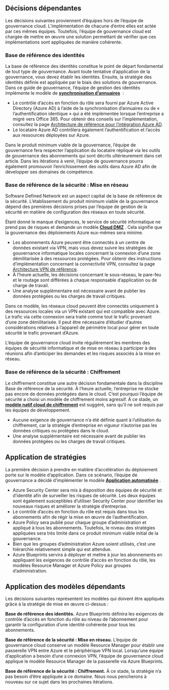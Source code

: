 <!-- TEMPLATE FILE - DO NOT ADD METADATA -->
<!-- markdownlint-disable MD002 MD041 -->

## <a name="dependent-decisions"></a>Décisions dépendantes

Les décisions suivantes proviennent d’équipes hors de l’équipe de gouvernance cloud. L’implémentation de chacune d’entre elles est actée par ces mêmes équipes. Toutefois, l’équipe de gouvernance cloud est chargée de mettre en œuvre une solution permettant de vérifier que ces implémentations sont appliquées de manière cohérente.

### <a name="identity-baseline"></a>Base de référence des identités

La base de référence des identités constitue le point de départ fondamental de tout type de gouvernance. Avant toute tentative d’application de la gouvernance, vous devez établir les identités. Ensuite, la stratégie des identités définie est appliquée par le biais des solutions de gouvernance.
Dans ce guide de gouvernance, l’équipe de gestion des identités implémente le modèle de **[synchronisation d’annuaires](/azure/architecture/cloud-adoption/decision-guides/identity/overview#directory-synchronization)**  :

- Le contrôle d’accès en fonction du rôle sera fourni par Azure Active Directory (Azure AD) à l’aide de la synchronisation d’annuaires ou de « l’authentification identique » qui a été implémentée lorsque l’entreprise a migré vers Office 365. Pour obtenir des conseils sur l’implémentation, consultez la page [Architecture de référence pour l’intégration Azure AD](/azure/architecture/reference-architectures/identity/azure-ad).
- Le locataire Azure AD contrôlera également l’authentification et l’accès aux ressources déployées sur Azure.

Dans le produit minimum viable de la gouvernance, l’équipe de gouvernance fera respecter l’application du locataire répliqué via les outils de gouvernance des abonnements qui sont décrits ultérieurement dans cet article. Dans les itérations à venir, l’équipe de gouvernance pourra également promouvoir l’enrichissement des outils dans Azure AD afin de développer ses domaines de compétence.

### <a name="security-baseline-networking"></a>Base de référence de la sécurité : Mise en réseau

Software Defined Network est un aspect capital de la base de référence de la sécurité. L’établissement du produit minimum viable de la gouvernance dépend des premières décisions prises par l’équipe de gestion de la sécurité en matière de configuration des réseaux en toute sécurité.

Étant donné le manque d’exigences, le service de sécurité informatique ne prend pas de risques et demande un modèle **[Cloud DMZ](/azure/architecture/cloud-adoption/decision-guides/software-defined-network/cloud-dmz)** . Cela signifie que la gouvernance des déploiements Azure eux-mêmes sera minime.

- Les abonnements Azure peuvent être connectés à un centre de données existant via VPN, mais vous devez suivre les stratégies de gouvernance informatique locales concernant la connexion d’une zone démilitarisée à des ressources protégées. Pour obtenir des instructions d’implémentation concernant la connectivité VPN, consultez la page [Architecture VPN de référence](/azure/architecture/reference-architectures/hybrid-networking/vpn).
- À l’heure actuelle, les décisions concernant le sous-réseau, le pare-feu et le routage sont différées à chaque responsable d’application ou de charge de travail.
- Une analyse supplémentaire est nécessaire avant de publier les données protégées ou les charges de travail critiques.

Dans ce modèle, les réseaux cloud peuvent être connectés uniquement à des ressources locales via un VPN existant qui est compatible avec Azure. Le trafic via cette connexion sera traité comme tout le trafic provenant d’une zone démilitarisée. Il peut être nécessaire d’étudier d’autres considérations relatives à l’appareil de périmètre local pour gérer en toute sécurité le trafic provenant d’Azure.

L’équipe de gouvernance cloud invite régulièrement les membres des équipes de sécurité informatique et de mise en réseau à participer à des réunions afin d’anticiper les demandes et les risques associés à la mise en réseau.

### <a name="security-baseline-encryption"></a>Base de référence de la sécurité : Chiffrement

Le chiffrement constitue une autre décision fondamentale dans la discipline Base de référence de la sécurité. À l’heure actuelle, l’entreprise ne stocke pas encore de données protégées dans le cloud. C’est pourquoi l’équipe de sécurité a choisi un modèle de chiffrement moins agressif.
À ce stade, un **[modèle natif cloud de chiffrement](/azure/architecture/cloud-adoption/decision-guides/encryption/overview#key-management)** est suggéré, sans qu’il ne soit requis par les équipes de développement.

- Aucune exigence de gouvernance n’a été définie quant à l’utilisation du chiffrement, car la stratégie d’entreprise en vigueur n’autorise pas les données critiques ou protégées dans le cloud.
- Une analyse supplémentaire est nécessaire avant de publier les données protégées ou les charges de travail critiques.

## <a name="policy-enforcement"></a>Application de stratégies

La première décision à prendre en matière d’accélération du déploiement porte sur le modèle d’application. Dans ce scénario, l’équipe de gouvernance a décidé d’implémenter le modèle **[Application automatisée](/azure/architecture/cloud-adoption/decision-guides/policy-enforcement/overview#automated-enforcement)** .

- Azure Security Center sera mis à disposition des équipes de sécurité et d’identité afin de surveiller les risques de sécurité. Les deux équipes sont également susceptibles d’utiliser Security Center pour identifier les nouveaux risques et améliorer la stratégie d’entreprise.
- Le contrôle d’accès en fonction du rôle est requis dans tous les abonnements afin de régir la mise en œuvre de l’authentification.
- Azure Policy sera publié pour chaque groupe d’administration et appliqué à tous les abonnements. Toutefois, le niveau des stratégies appliquées sera très limité dans ce produit minimum viable initial de la gouvernance.
- Bien que les groupes d’administration Azure soient utilisés, c’est une hiérarchie relativement simple qui est attendue.
- Azure Blueprints servira à déployer et mettre à jour les abonnements en appliquant les exigences de contrôle d’accès en fonction du rôle, les modèles Resource Manager et Azure Policy aux groupes d’administration.

## <a name="applying-the-dependent-patterns"></a>Application des modèles dépendants

Les décisions suivantes représentent les modèles qui doivent être appliqués grâce à la stratégie de mise en œuvre ci-dessus :

**Base de référence des identités.** Azure Blueprints définira les exigences de contrôle d’accès en fonction du rôle au niveau de l’abonnement pour garantir la configuration d’une identité cohérente pour tous les abonnements.

**Base de référence de la sécurité : Mise en réseau.** L’équipe de gouvernance cloud conserve un modèle Resource Manager pour établir une passerelle VPN entre Azure et le périphérique VPN local. Lorsqu’une équipe d’application a besoin d’une connexion VPN, l’équipe de gouvernance cloud applique le modèle Resource Manager de la passerelle via Azure Blueprints.

**Base de référence de la sécurité : Chiffrement.** À ce stade, la stratégie n’a pas besoin d’être appliquée à ce domaine. Nous nous pencherons à nouveau sur ce sujet dans les prochaines itérations.
